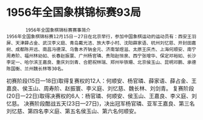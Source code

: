 # 1956年全国象棋锦标赛93局

           1956年全国象棋锦标赛赛事简介    
    1956年全国象棋锦标赛12月15日－27日在北京举行，参加中国象棋运动的运动员有：西安王羽屏、天津薛占金、武汉李义庭、青岛戴光洁、旅大李小村、沈阳薛家语、杭州刘忆慈、开封田嘉树、成都陈开远、南昌冯德深、乌鲁木齐钠金元、济南邹煜滋、太原王庆杰、上海何顺安、南宁周寿阶、福州林幼如、长春赵振寰、广州杨官璘、贵阳赵恒泉、西宁张增华、保定邓裕如、长沙李定一、哈尔滨王嘉良、重庆刘剑青、合肥祝林瑞、郑州毕铁珊、北京侯玉山、昆明邓鹏、承德陈国衡、兰州魏长林等30名。
   初赛阶段(15日—18日)取得复赛权的12人：何顺安、杨官璘、薛家语、薛占金、王嘉良、侯玉山、周寿阶、赵振寰、李义庭、刘忆慈、魏长林、刘剑青。
   复赛阶段(20日一22日)取得决赛权的6人：杨官璘、何顺安、侯玉山、王嘉良、李义庭、刘忆慈。       决赛阶段酣战五天(23日—27日)，决出冠军杨官璘、亚军王嘉良、第三名刘忆慈、第四名李义庭、第五名侯玉山、第六名何顺安。